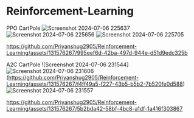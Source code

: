 # Reinforcement-Learning
PPO CartPole
![Screenshot 2024-07-06 225637](https://github.com/Priyanshug2905/Reinforcement-Learning/assets/131576267/c3314794-aea5-4ef3-8b8a-07ccf0011cf5)
![Screenshot 2024-07-06 225656](https://github.com/Priyanshug2905/Reinforcement-Learning/assets/131576267/ad3653d5-26cf-4e48-b3f4-6b2477c1dd87)
![Screenshot 2024-07-06 225705](https://github.com/Priyanshug2905/Reinforcement-Learning/assets/131576267/e42c8100-d589-45d4-b53c-d7bc95b1d965)



https://github.com/Priyanshug2905/Reinforcement-Learning/assets/131576267/995eef6d-42ba-497d-944e-d51d9edc325b





A2C CartPole
![Screenshot 2024-07-06 231544]![Screenshot 2024-07-06 231606](https://github.com/Priyanshug2905/Reinforcement-Learning/assets/131576267/7695452b-17e5-48ee-9010-92c80d70c0a3)
(https://github.com/Priyanshug2905/Reinforcement-Learning/assets/131576267/f4ff49a5-f227-43b5-b5b2-7b520fe0d588)
![Screenshot 2024-07-06 231557](https://github.com/Priyanshug2905/Reinforcement-Learning/assets/131576267/244021bb-2290-4f03-9d38-14ad150bb594)


https://github.com/Priyanshug2905/Reinforcement-Learning/assets/131576267/5b2bda42-58bf-4bc8-a1df-1a416f303867


